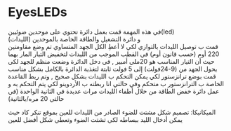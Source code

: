 # EyesLEDs
في هذه المهمة قمت بعمل دائرة تحتوي على موحدين ضوئيين(led)  
و دائرة التشغيل والطاقة الخاصة بالموحدين (الليدات)  
قمت ب توصيل الليدات بالتوازي لكي لا أعطِ الكل الجهد المتساوي
تم وضع مقاومتين 220 أوم (حسب قانون أوم) في القطب الموجب من الليدات لتخفيض التيار المار بهما حيث أن التيار المناسب هو 20ملي أمبير ,
في دخل الدائرة وضعت منظم للجهد لكي يحول الجهد من (9-24فولت) إلى 5 فولت ثابتة لتغذية الدائرة بالكامل بشكل مناسب
قمت بوضع ترانزستور لكي يمكن التحكم ب الليدات بشكل صحيح , وتم ربط القاعدة الخاصة ب الترانزستور ب متحكم وفي حالتي انا ربطته ب الأردوينو لكي يتم التحكم به و عمل دائرة خفض الطاقة من خلال أطفاء الليدات مرات عديدة في الثانية الواحدة (في حالتي 20 مره/بالثانية) 

الميكانيكا: 
تصميم شكل مشتت للضوء الصادر من الليدات للعين بموقع تنكر كاد حيث يمكن أدخال الليد ببساطه لكي تشتت الضوء وتعطي شكل أفضل للعين 
